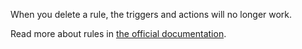 When you delete a rule, the triggers and actions will no longer work.

Read more about rules in [the official documentation](https://firefly-iii.readthedocs.io/en/latest/advanced/rules.html).
